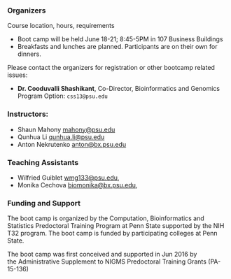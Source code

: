 ### Organizers

Course location, hours, requirements

* Boot camp will be held June  18-21; 8:45-5PM in 107 Business Buildings
* Breakfasts and lunches are planned. Participants are on their own for dinners.

Please contact the organizers for registration or other bootcamp related issues:

* **Dr. Cooduvalli Shashikant**, Co-Director, Bioinformatics and Genomics Program Option: `css13@psu.edu`

### Instructors:

* Shaun Mahony <mahony@psu.edu>
* Qunhua Li <qunhua.li@psu.edu>
* Anton Nekrutenko <anton@bx.psu.edu>

### Teaching Assistants

* Wilfried Guiblet <wmg133@psu.edu>, 
* Monika Cechova <biomonika@bx.psu.edu>, 


### Funding and Support

The boot camp is organized by the Computation, Bioinformatics and Statistics Predoctoral Training Program at Penn State supported by the NIH T32 program. The boot camp is funded by participating colleges at Penn State. 

The boot camp was first conceived and supported in Jun 2016 by the Administrative Supplement to NIGMS Predoctoral Training Grants (PA-15-136)
